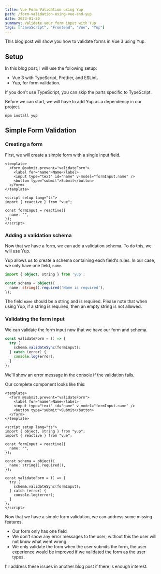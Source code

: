 ```yaml
---
title: Vue Form Validation using Yup
path: /form-validation-using-vue-and-yup
date: 2023-01-30
summary: Validate your form input with Yup
tags: ["JavaScript", "Frontend", "Vue", "Yup"]
---
```


This blog post will show you how to validate forms in Vue 3 using Yup.

## Setup

In this blog post, I will use the following setup:

- Vue 3 with TypeScript, Prettier, and ESLint.
- Yup, for form validation.

If you don't use TypeScript, you can skip the parts specific to TypeScript.

Before we can start, we will have to add Yup as a dependency in our project.

```shell
npm install yup
```

## Simple Form Validation

### Creating a form

First, we will create a simple form with a single input field.

```vue
<template>
  <form @submit.prevent="validateForm">
    <label for="name">Name</label>
    <input type="text" id="name" v-model="formInput.name" />
    <button type="submit">Submit</button>
  </form>
</template>

<script setup lang="ts">
import { reactive } from "vue";

const formInput = reactive({
  name: "",
});
</script>
```

### Adding a validation schema

Now that we have a form, we can add a validation schema. To do this, we will use Yup.

Yup allows us to create a schema containing each field's rules. In our case, we only have one field, `name`.

```typescript
import { object, string } from 'yup';

const schema = object({
  name: string().required('Name is required'),
});
```

The field `name` should be a string and is required.
Please note that when using Yup, if a string is required, then an empty string is not allowed.

### Validating the form input

We can validate the form input now that we have our form and schema.

```typescript
const validateForm = () => {
  try {
    schema.validateSync(formInput);
  } catch (error) {
    console.log(error);
  }
};
```

We'll show an error message in the console if the validation fails.

Our complete component looks like this:

```vue
<template>
  <form @submit.prevent="validateForm">
    <label for="name">Name</label>
    <input type="text" id="name" v-model="formInput.name" />
    <button type="submit">Submit</button>
  </form>
</template>

<script setup lang="ts">
import { object, string } from "yup";
import { reactive } from "vue";

const formInput = reactive({
  name: "",
});

const schema = object({
  name: string().required(),
});

const validateForm = () => {
  try {
    schema.validateSync(formInput);
  } catch (error) {
    console.log(error);
  }
};
</script>
```

Now that we have a simple form validation, we can address some missing features.

- Our form only has one field
- We don't show any error messages to the user; without this the user will not know what went wrong.
- We only validate the form when the user submits the form,
  the user experience would be improved if we validated the form as the user types.

I'll address these issues in another blog post if there is enough interest.